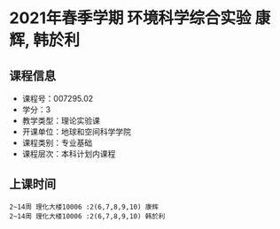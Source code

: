 # 2021年春季学期 环境科学综合实验 康辉, 韩於利






## 课程信息

- 课程号：007295.02
- 学分：3
- 教学类型：理论实验课
- 开课单位：地球和空间科学学院
- 课程类别：专业基础
- 课程层次：本科计划内课程

## 上课时间

```
2~14周 理化大楼10006 :2(6,7,8,9,10) 康辉
2~14周 理化大楼10006 :2(6,7,8,9,10) 韩於利
```

